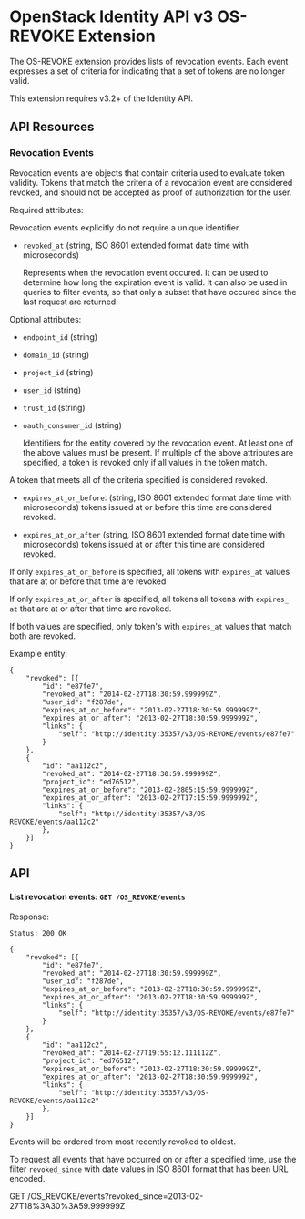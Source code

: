 OpenStack Identity API v3 OS-REVOKE Extension
============================================

The OS-REVOKE extension provides lists of revocation events.  Each event
expresses a set of criteria for indicating that a set of tokens are no longer
valid.

This extension requires v3.2+ of the Identity API.

API Resources
-------------

### Revocation Events

Revocation events are objects that contain criteria used to evaluate token
validity.  Tokens that match the criteria of a revocation event are considered
revoked, and should not be accepted as proof of authorization for the user.

Required attributes:

Revocation events explicitly do not require a unique identifier.

- `revoked_at` (string, ISO 8601 extended format date time with microseconds)

  Represents when the revocation event occured. It can be used to determine how
  long the expiration event is valid.  It can also be used in queries to filter
  events, so that only a subset that have occured since the last request are
  returned.


Optional attributes:


- `endpoint_id` (string)
- `domain_id` (string)
- `project_id` (string)
- `user_id` (string)
- `trust_id` (string)
- `oauth_consumer_id` (string)

  Identifiers for the entity covered by the revocation event.
  At least one of the above values must be present.  If multiple of the above
  attributes are specified, a token is revoked only if all values in  the token
  match.



A token that meets all of the criteria specified is considered revoked.


- `expires_at_or_before`:
    (string, ISO 8601 extended format date time with microseconds)
    tokens issued at or before this time are considered revoked.

- `expires_at_or_after`
    (string, ISO 8601 extended format date time with microseconds)
    tokens issued at or after this time are considered revoked.

If only `expires_at_or_before` is specified, all tokens with `expires_at`
values that are at or before that time are revoked

If only `expires_at_or_after` is specified, all tokens all tokens with
`expires_ at` that are at or after that time are revoked.

If both values are specified, only token's with `expires_at` values that
match both are revoked.


Example entity:

    {
        "revoked": [{
            "id": "e87fe7",
            "revoked_at": "2014-02-27T18:30:59.999999Z",
            "user_id": "f287de",
            "expires_at_or_before": "2013-02-27T18:30:59.999999Z",
            "expires_at_or_after": "2013-02-27T18:30:59.999999Z",
            "links": {
                "self": "http://identity:35357/v3/OS-REVOKE/events/e87fe7"
            }
        },
        {
            "id": "aa112c2",
            "revoked_at": "2014-02-27T18:30:59.999999Z",
            "project_id": "ed76512",
            "expires_at_or_before": "2013-02-2805:15:59.999999Z",
            "expires_at_or_after": "2013-02-27T17:15:59.999999Z",
            "links": {
                "self": "http://identity:35357/v3/OS-REVOKE/events/aa112c2"
            },
        }]
    }


API
---

#### List revocation events: `GET /OS_REVOKE/events`


Response:

    Status: 200 OK

    {
        "revoked": [{
            "id": "e87fe7",
            "revoked_at": "2014-02-27T18:30:59.999999Z",
            "user_id": "f287de",
            "expires_at_or_before": "2013-02-27T18:30:59.999999Z",
            "expires_at_or_after": "2013-02-27T18:30:59.999999Z",
            "links": {
                "self": "http://identity:35357/v3/OS-REVOKE/events/e87fe7"
            }
        },
        {
            "id": "aa112c2",
            "revoked_at": "2014-02-27T19:55:12.111112Z",
            "project_id": "ed76512",
            "expires_at_or_before": "2013-02-27T18:30:59.999999Z",
            "expires_at_or_after": "2013-02-27T18:30:59.999999Z",
            "links": {
                "self": "http://identity:35357/v3/OS-REVOKE/events/aa112c2"
            },
        }]
    }

Events will be ordered from most recently revoked to oldest.

To request all events that have occurred on or after a specified time, use the
filter `revoked_since` with date values in ISO 8601 format that has been URL
encoded.

GET /OS_REVOKE/events?revoked_since=2013-02-27T18%3A30%3A59.999999Z
